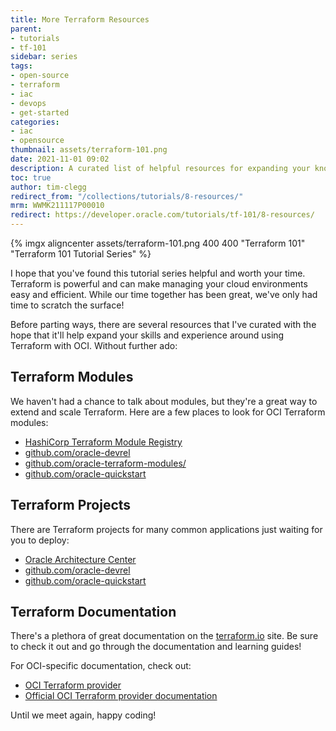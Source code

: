 ```yaml
---
title: More Terraform Resources
parent:
- tutorials
- tf-101
sidebar: series
tags:
- open-source
- terraform
- iac
- devops
- get-started
categories:
- iac
- opensource
thumbnail: assets/terraform-101.png
date: 2021-11-01 09:02
description: A curated list of helpful resources for expanding your knowledge of Terraform.
toc: true
author: tim-clegg
redirect_from: "/collections/tutorials/8-resources/"
mrm: WWMK211117P00010
redirect: https://developer.oracle.com/tutorials/tf-101/8-resources/
---
```


{% imgx aligncenter assets/terraform-101.png 400 400 "Terraform 101" "Terraform 101 Tutorial Series" %}

I hope that you've found this tutorial series helpful and worth your time.  Terraform is powerful and can make managing your cloud environments easy and efficient.  While our time together has been great, we've only had time to scratch the surface!

Before parting ways, there are several resources that I've curated with the hope that it'll help expand your skills and experience around using Terraform with OCI.  Without further ado:

## Terraform Modules

We haven't had a chance to talk about modules, but they're a great way to extend and scale Terraform.  Here are a few places to look for OCI Terraform modules:

* [HashiCorp Terraform Module Registry](https://registry.terraform.io/browse/modules?provider=oci)
* [github.com/oracle-devrel](https://github.com/oracle-devrel)
* [github.com/oracle-terraform-modules/](https://github.com/oracle-terraform-modules/)
* [github.com/oracle-quickstart](https://github.com/oracle-quickstart)

## Terraform Projects

There are Terraform projects for many common applications just waiting for you to deploy:

* [Oracle Architecture Center](https://www.oracle.com/cloud/architecture-center/)
* [github.com/oracle-devrel](https://github.com/oracle-devrel)
* [github.com/oracle-quickstart](https://github.com/oracle-quickstart)

## Terraform Documentation

There's a plethora of great documentation on the [terraform.io](https://terraform.io) site.  Be sure to check it out and go through the documentation and learning guides!

For OCI-specific documentation, check out:

* [OCI Terraform provider](https://registry.terraform.io/providers/hashicorp/oci/latest/docs)
* [Official OCI Terraform provider documentation](https://docs.oracle.com/en-us/iaas/Content/API/SDKDocs/terraform.htm)

Until we meet again, happy coding!

